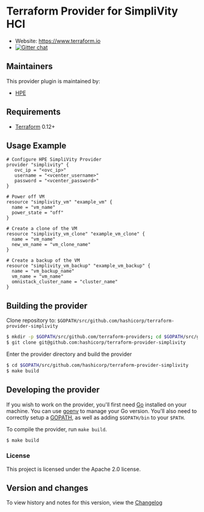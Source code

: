 Terraform Provider for SimpliVity HCI
==================

- Website: https://www.terraform.io
- [![Gitter chat](https://badges.gitter.im/hashicorp-terraform/Lobby.png)](https://gitter.im/hashicorp-terraform/Lobby)

Maintainers
-----------

This provider plugin is maintained by:

* [HPE](http://hpe.com/simplivity)

Requirements
------------

- [Terraform](https://www.terraform.io/downloads.html) 0.12+


## Usage Example

```
# Configure HPE SimpliVity Provider
provider "simplivity" {
   ovc_ip = "<ovc_ip>"
   username = "<vcenter_username>"
   password = "<vcenter_password>"
}

# Power off VM
resource "simplivity_vm" "example_vm" {
  name = "vm_name"
  power_state = "off"
}

# Create a clone of the VM
resource "simplivity_vm_clone" "example_vm_clone" {
  name = "vm_name"
  new_vm_name = "vm_clone_name"
}

# Create a backup of the VM
resource "simplivity_vm_backup" "example_vm_backup" {
  name = "vm_backup_name"
  vm_name = "vm_name"
  omnistack_cluster_name = "cluster_name"
}
```

Building the provider
---------------------

Clone repository to: `$GOPATH/src/github.com/hashicorp/terraform-provider-simplivity`

```sh
$ mkdir -p $GOPATH/src/github.com/terraform-providers; cd $GOPATH/src/github.com/terraform-providers
$ git clone git@github.com:hashicorp/terraform-provider-simplivity
```

Enter the provider directory and build the provider

```sh
$ cd $GOPATH/src/github.com/hashicorp/terraform-provider-simplivity
$ make build
```

Developing the provider
---------------------------

If you wish to work on the provider, you'll first need [Go](http://www.golang.org)
installed on your machine. You can use [goenv](https://github.com/syndbg/goenv)
to manage your Go version. You'll also need to correctly setup a [GOPATH](http://golang.org/doc/code.html#GOPATH),
as well as adding `$GOPATH/bin` to your `$PATH`.

To compile the provider, run `make build`.

```sh
$ make build
```

### License

This project is licensed under the Apache 2.0 license.

## Version and changes

To view history and notes for this version, view the [Changelog](CHANGELOG.md)
